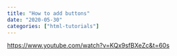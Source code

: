 ```yaml
---
title: "How to add buttons"
date: "2020-05-30"
categories: ["html-tutorials"]
---
```


https://www.youtube.com/watch?v=KQx9sfBXeZc&t=60s
